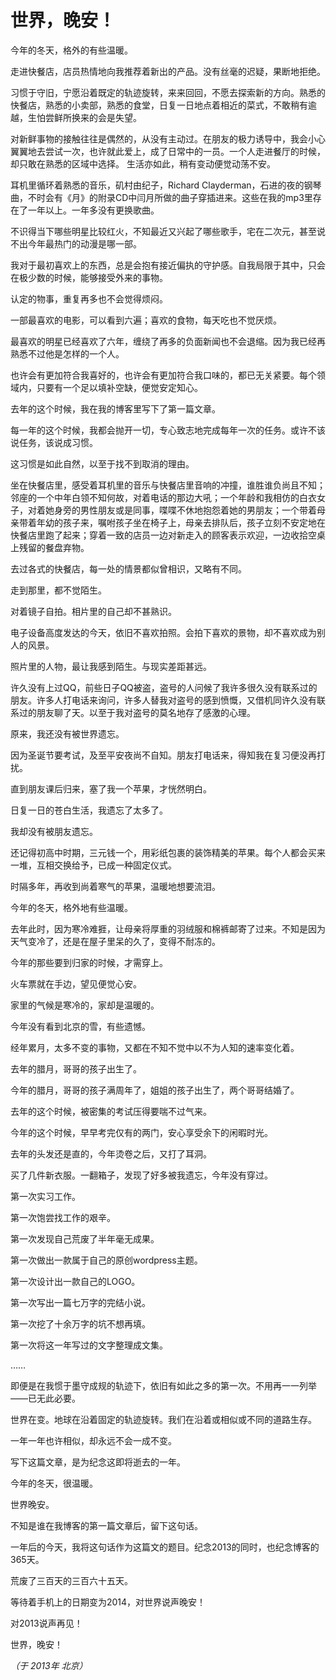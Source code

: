 # 世界，晚安！

今年的冬天，格外的有些温暖。

走进快餐店，店员热情地向我推荐着新出的产品。没有丝毫的迟疑，果断地拒绝。

习惯于守旧，宁愿沿着既定的轨迹旋转，来来回回，不愿去探索新的方向。熟悉的快餐店，熟悉的小卖部，熟悉的食堂，日复一日地点着相近的菜式，不敢稍有逾越，生怕尝鲜所换来的会是失望。

对新鲜事物的接触往往是偶然的，从没有主动过。在朋友的极力诱导中，我会小心翼翼地去尝试一次，也许就此爱上，成了日常中的一员。一个人走进餐厅的时候，却只敢在熟悉的区域中选择。
生活亦如此，稍有变动便觉动荡不安。

耳机里循环着熟悉的音乐，矶村由纪子，Richard Clayderman，石进的夜的钢琴曲，不时会有《月》的附录CD中闫月所做的曲子穿插进来。这些在我的mp3里存在了一年以上。一年多没有更换歌曲。

不识得当下哪些明星比较红火，不知最近又兴起了哪些歌手，宅在二次元，甚至说不出今年最热门的动漫是哪一部。

我对于最初喜欢上的东西，总是会抱有接近偏执的守护感。自我局限于其中，只会在极少数的时候，能够接受外来的事物。

认定的物事，重复再多也不会觉得烦闷。

一部最喜欢的电影，可以看到六遍；喜欢的食物，每天吃也不觉厌烦。

最喜欢的明星已经喜欢了六年，缠绕了再多的负面新闻也不会退缩。因为我已经再熟悉不过他是怎样的一个人。

也许会有更加符合我喜好的，也许会有更加符合我口味的，都已无关紧要。每个领域内，只要有一个足以填补空缺，便觉安定知心。

 

去年的这个时候，我在我的博客里写下了第一篇文章。

每一年的这个时候，我都会抛开一切，专心致志地完成每年一次的任务。或许不该说任务，该说成习惯。

这习惯是如此自然，以至于找不到取消的理由。

坐在快餐店里，感受着耳机里的音乐与快餐店里音响的冲撞，谁胜谁负尚且不知；邻座的一个中年白领不知何故，对着电话的那边大吼；一个年龄和我相仿的白衣女子，对着她身旁的男性朋友或是同事，喋喋不休地抱怨着她的男朋友；一个带着母亲带着年幼的孩子来，嘱咐孩子坐在椅子上，母亲去排队后，孩子立刻不安定地在快餐店里跑了起来；穿着一致的店员一边对新走入的顾客表示欢迎，一边收拾空桌上残留的餐盘弃物。

去过各式的快餐店，每一处的情景都似曾相识，又略有不同。

走到那里，都不觉陌生。

对着镜子自拍。相片里的自己却不甚熟识。

电子设备高度发达的今天，依旧不喜欢拍照。会拍下喜欢的景物，却不喜欢成为别人的风景。

照片里的人物，最让我感到陌生。与现实差距甚远。

许久没有上过QQ，前些日子QQ被盗，盗号的人问候了我许多很久没有联系过的朋友。许多人打电话来询问，许多人替我对盗号的感到愤慨，又借机同许久没有联系过的朋友聊了天。以至于我对盗号的莫名地存了感激的心理。

原来，我还没有被世界遗忘。

因为圣诞节要考试，及至平安夜尚不自知。朋友打电话来，得知我在复习便没再打扰。

直到朋友课后归来，塞了我一个苹果，才恍然明白。

日复一日的苍白生活，我遗忘了太多了。

我却没有被朋友遗忘。

还记得初高中时期，三元钱一个，用彩纸包裹的装饰精美的苹果。每个人都会买来一堆，互相交换给予，已成一种固定仪式。

时隔多年，再收到尚着寒气的苹果，温暖地想要流泪。

今年的冬天，格外地有些温暖。

 

去年此时，因为寒冷难捱，让母亲将厚重的羽绒服和棉裤邮寄了过来。不知是因为天气变冷了，还是在屋子里呆的久了，变得不耐冻的。

今年的那些要到归家的时候，才需穿上。

火车票就在手边，望见便觉心安。

家里的气候是寒冷的，家却是温暖的。

今年没有看到北京的雪，有些遗憾。

经年累月，太多不变的事物，又都在不知不觉中以不为人知的速率变化着。

去年的腊月，哥哥的孩子出生了。

今年的腊月，哥哥的孩子满周年了，姐姐的孩子出生了，两个哥哥结婚了。

去年的这个时候，被密集的考试压得要喘不过气来。

今年的这个时候，早早考完仅有的两门，安心享受余下的闲暇时光。

去年的头发还是直的，今年烫卷之后，又打了耳洞。

买了几件新衣服。一翻箱子，发现了好多被我遗忘，今年没有穿过。

第一次实习工作。

第一次饱尝找工作的艰辛。

第一次发现自己荒废了半年毫无成果。

第一次做出一款属于自己的原创wordpress主题。

第一次设计出一款自己的LOGO。

第一次写出一篇七万字的完结小说。

第一次挖了十余万字的坑不想再填。

第一次将这一年写过的文字整理成文集。

……

即便是在我惯于墨守成规的轨迹下，依旧有如此之多的第一次。不用再一一列举——已无此必要。

世界在变。地球在沿着固定的轨迹旋转。我们在沿着或相似或不同的道路生存。

一年一年也许相似，却永远不会一成不变。

写下这篇文章，是为纪念这即将逝去的一年。

今年的冬天，很温暖。

 

世界晚安。

不知是谁在我博客的第一篇文章后，留下这句话。

一年后的今天，我将这句话作为这篇文的题目。纪念2013的同时，也纪念博客的365天。

荒废了三百天的三百六十五天。

等待着手机上的日期变为2014，对世界说声晚安！

对2013说声再见！

世界，晚安！

*（于 2013年 北京）*